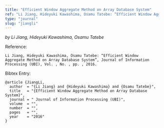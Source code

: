```yaml
---
title: "Efficient Window Aggregate Method on Array Database System"
ref: "Li Jiang, Hideyuki Kawashima, Osamu Tatebe: “Efficient Window Aggregate Method on Array Database System”, Journal of Information Processing (UBI), Vol. , No. , pp. , 2016."
type: "journal"
slug: "jiangli"
---
```


_by Li Jiang, Hideyuki Kawashima, Osamu Tatebe_

Reference:

```
Li Jiang, Hideyuki Kawashima, Osamu Tatebe: “Efficient Window Aggregate Method on Array Database System”, Journal of Information Processing (UBI), Vol. , No. , pp. , 2016.
```

Bibtex Entry:

```
@article {JiangLi,
  author  = "{Li Jiang} and {Hideyuki Kawashima} and {Osamu Tatebe}",
  title   = "{Efficient Window Aggregate Method on Array Database System}",
  journal = " Journal of Information Processing (UBI)",
  volume  = "",
  number  = "",
  pages   = "",
  year    = "2016"
}
```
